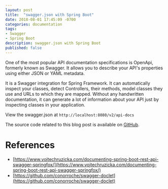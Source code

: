 ```yaml
---
layout: post
title:  "swagger.json with Spring Boot"
date: 2018-08-01 17:45:09 -0700
categories: documentation
tags: 
- Swagger
- Spring Boot
description: swagger.json with Spring Boot
published: false
---
```


One of the most popular API documentation specifications is OpenApi, formerly known as Swagger. It allows you to describe your API's properties using either JSON or YAML metadata. 

It is a Swagger integration for Spring Framework. It can automatically inspect your classes, detect Controllers, their methods, model classes they use and URLs to which they are mapped. Without any handwritten documentation, it can generate a lot of information about your API just by inspecting classes in your application.

View the swagger.json at `http://localhost:8080/v2/api-docs`

The source code related to this blog post is available on [GitHub](https://github.com/melissapalmer/spring-boot-swagger-json).

References
====
- [https://www.vojtechruzicka.com/documenting-spring-boot-rest-api-swagger-springfox/](https://www.vojtechruzicka.com/documenting-spring-boot-rest-api-swagger-springfox/)
- [https://github.com/conorroche/swagger-doclet](https://github.com/conorroche/swagger-doclet)
